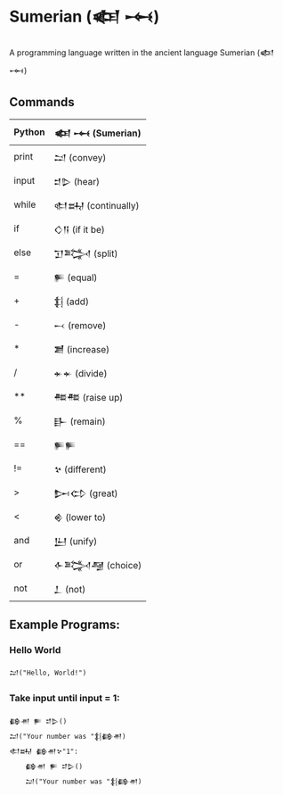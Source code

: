 # Sumerian (𒅴 𒆰)

A programming language written in the ancient language Sumerian (𒅴 𒆰)



## Commands

| Python | 𒅴 𒆰 (Sumerian)  |
|--------|----------------------|
| print	 | 𒁺 (convey)         |
| input  | 𒄑𒌇 (hear)          |
| while  | 𒊕𒊻 (continually)|
| if		 | 𒄭𒀀 (if it be)      |
| else   |   𒋛𒅋 (split)|
| =		|	𒊓 (equal)|
|+       |   𒈭 (add)|
|-      |  𒁁 (remove)|
|*      |   𒋢 (increase)|
| /     |  𒄬𒄬 (divide)|
|**     |  𒍣𒍣 (raise up)|
| %     |  𒃲 (remain)|
|==      |  𒊓𒊓|
|!=      |  𒆳 (different)|
|>		|  𒄖𒌌 (great)|
|<   | 	  𒄯  (lower to)|
|and		|   𒌨 (unify)|
|or     |  𒅆𒅋𒆷 (choice)|
| not    |   𒁇 (not)|

## Example Programs:

### Hello World

    𒁺("Hello, World!")
    
### Take input until input = 1:

    𒂵𒉣 𒊓 𒄑𒌇()
    𒁺("Your number was "𒈭𒂵𒉣)
    𒊕𒊻 𒂵𒉣𒆳"1":
    	𒂵𒉣 𒊓 𒄑𒌇()
    	𒁺("Your number was "𒈭𒂵𒉣)
